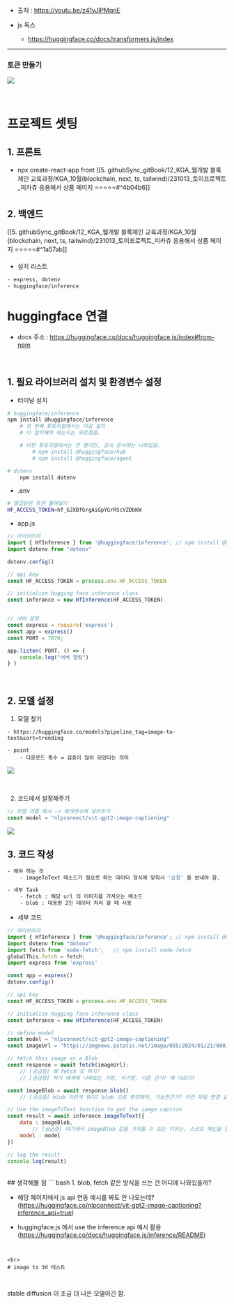 
- 출처 : https://youtu.be/z41vJlPMqnE

- js 독스 
	- https://huggingface.co/docs/transformers.js/index


---






### 토큰 만들기 

![](https://i.imgur.com/N4eCmGc.png)


<br>

# 프로젝트 셋팅 

## 1. 프론트 
- npx create-react-app front
[[5. githubSync_gitBook/12_KGA_웹개발 블록체인 교육과정/KGA_10월(blockchain, next, ts, tailwind)/231013_토이프로젝트_피카츄 응용해서 상품 페이지 ⭐⭐⭐⭐⭐#^4b04b6]]





## 2. 백엔드 
[[5. githubSync_gitBook/12_KGA_웹개발 블록체인 교육과정/KGA_10월(blockchain, next, ts, tailwind)/231013_토이프로젝트_피카츄 응용해서 상품 페이지 ⭐⭐⭐⭐⭐#^1a57ab]]

- 설치 리스트 
``` bash 
- express, dotenv 
- huggingface/inference

```




# huggingface 연결 

- docs 주소 : https://huggingface.co/docs/huggingface.js/index#from-npm

<br>

## 1. 필요 라이브러리 설치 및 환경변수 설정
- 터미널 설치 
``` bash 
# huggingface/inference
npm install @huggingface/inference
	# 첫 번째 튜토리얼에서는 이걸 설치 
	# 다 설치해야 하는지는 모르겠음. 

	# 이번 튜토리얼에서는 안 했지만, 공식 문서에는 나와있음. 
		# npm install @huggingface/hub
		# npm install @huggingface/agent

# dotenv
	npm install dotenv 
```


- .env
``` bash 
# 발급받은 토큰 붙여넣기
HF_ACCESS_TOKEN=hf_GJXBfGrgAiGpYGrRScVZDbKW 
```

- app.js 
``` js
// 라이브러리 
import { HfInference } from '@huggingface/inference'; // npm install @huggingface/inference
import dotenv from "dotenv"

dotenv.config()

// api key 
const HF_ACCESS_TOKEN = process.env.HF_ACCESS_TOKEN

// initialize hugging face inferance class 
const inferance = new HfInference(HF_ACCESS_TOKEN)


// 서버 설정
const express = require('express')
const app = express()
const PORT = 7070;

app.listen( PORT, () => {
    console.log("서버 열림")
} )
```


<br>

## 2. 모델 설정

1) 모델 찾기 
```
- https://huggingface.co/models?pipeline_tag=image-to-text&sort=trending

- point 
	- 다운로드 횟수 = 검증이 많이 되었다는 의미 
```

![](https://i.imgur.com/Iybz40a.png)


<br>

2) 코드에서 설정해주기  
``` js 
// 모델 이름 복사 -> 매개변수에 넣어주기 
const model = "nlpconnect/vit-gpt2-image-captioning"
```
![](https://i.imgur.com/8NfHRnO.png)



## 3. 코드 작성 
```bash 
- 해야 하는 것 
	- imageToText 메소드가 필요로 하는 데이터 형식에 맞춰서 '요청' 을 보내야 함. 

- 세부 Task
	- fetch : 해당 url 의 이미지를 가져오는 메소드 
	- blob : 대용량 2진 데이터 처리 할 때 사용 
```

- 세부 코드 
``` js 
// 라이브러리 
import { HfInference } from '@huggingface/inference'; // npm install @huggingface/inference
import dotenv from "dotenv"
import fetch from 'node-fetch';   // npm install node-fetch
globalThis.fetch = fetch;
import express from 'express'

const app = express()
dotenv.config()

// api key 
const HF_ACCESS_TOKEN = process.env.HF_ACCESS_TOKEN

// initialize hugging face inferance class 
const inferance = new HfInference(HF_ACCESS_TOKEN)

// define model 
const model = "nlpconnect/vit-gpt2-image-captioning" 
const imageUrl = "https://imgnews.pstatic.net/image/055/2024/01/21/0001124429_005_20240121113601356.png?type=w647"

// fetch this image as a Blob 
const response = await fetch(imageUrl); 
    // [궁금증] 왜 fetch 로 하지? 
    // [궁금증] 저기 예제에 나와있는 거랑, 이거랑, 다른 건가? 왜 다르지?  

const imageBlob = await response.blob()
    // [궁금증] blob 이란게 뭐지? blob 으로 변경해야, 가능한건가? 이런 파일 변경 같은 부분 음... 

// Use the imageToText function to get the iamge caption
const result = await inferance.imageToText({
    data : imageBlob, 
        // [궁금증] 여기에서 imageBlob 값을 가져올 수 있는 이유는, 스코프 체인을 통해, 상위 스코프에 접근할 수 있기 때문?
    model : model
})

// log the result
console.log(result)
```


<br>
## 생각해볼 점 
``` bash 
1. blob, fetch 같은 방식을 쓰는 건 어디에 나와있을까? 

- 해당 페이지에서 js api 연동 예시를 봐도 안 나오는데? (https://huggingface.co/nlpconnect/vit-gpt2-image-captioning?inference_api=true) 

- huggingface.js 에서 use the inference api 예시 활용 (https://huggingface.co/docs/huggingface.js/inference/README)


```


<br>
# image to 3d 테스트 



```
stable diffusion 이 조금 더 나은 모델이긴 함. 
```














